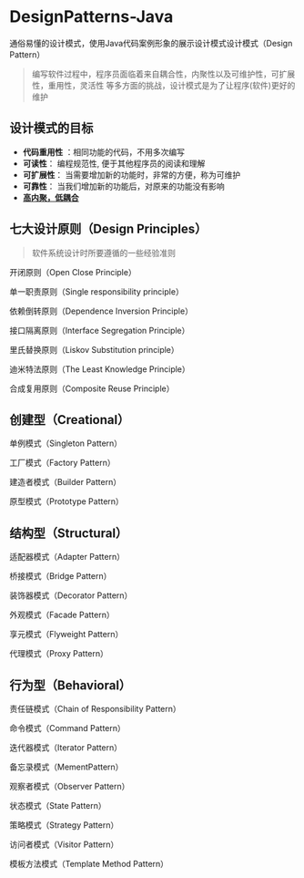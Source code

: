 # DesignPatterns-Java

通俗易懂的设计模式，使用Java代码案例形象的展示设计模式设计模式（Design Pattern）

> 编写软件过程中，程序员面临着来自耦合性，内聚性以及可维护性，可扩展性，重用性，灵活性 等多方面的挑战，设计模式是为了让程序(软件)更好的维护

## 设计模式的目标

- **代码重用性** ：相同功能的代码，不用多次编写
- **可读性**： 编程规范性, 便于其他程序员的阅读和理解
- **可扩展性**： 当需要增加新的功能时，非常的方便，称为可维护
- **可靠性**： 当我们增加新的功能后，对原来的功能没有影响
- [**高内聚，低耦合**](https://www.cnblogs.com/xdecode/p/9393885.html)

## 七大设计原则（Design Principles）

> 软件系统设计时所要遵循的一些经验准则

开闭原则（Open Close Principle）

单一职责原则（Single responsibility principle）

依赖倒转原则（Dependence Inversion Principle）

接口隔离原则（Interface Segregation Principle）

里氏替换原则（Liskov Substitution principle）

迪米特法原则（The Least Knowledge Principle）

合成复用原则（Composite Reuse Principle）



## 创建型（Creational）

单例模式（Singleton Pattern）  

工厂模式（Factory Pattern）

建造者模式（Builder Pattern） 

原型模式（Prototype Pattern）

## 结构型（Structural）

适配器模式（Adapter Pattern）

桥接模式（Bridge Pattern）

装饰器模式（Decorator Pattern）

外观模式（Facade Pattern）

享元模式（Flyweight Pattern）

代理模式（Proxy Pattern）

## 行为型（Behavioral）

责任链模式（Chain of Responsibility Pattern）

命令模式（Command Pattern） 

迭代器模式（Iterator Pattern）

备忘录模式（MementPattern） 

观察者模式（Observer Pattern）

状态模式（State Pattern）

策略模式（Strategy Pattern）

访问者模式（Visitor Pattern）

模板方法模式（Template Method Pattern）
